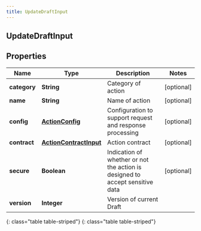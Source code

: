 ```yaml
---
title: UpdateDraftInput
---
```

## UpdateDraftInput


## Properties

| Name | Type | Description | Notes |
| ------------ | ------------- | ------------- | ------------- |
| **category** | **String** | Category of action |  [optional] |
| **name** | **String** | Name of action |  [optional] |
| **config** | [**ActionConfig**](ActionConfig.html) | Configuration to support request and response processing |  [optional] |
| **contract** | [**ActionContractInput**](ActionContractInput.html) | Action contract |  [optional] |
| **secure** | **Boolean** | Indication of whether or not the action is designed to accept sensitive data |  [optional] |
| **version** | **Integer** | Version of current Draft |  |
{: class="table table-striped"}
{: class="table table-striped"}


